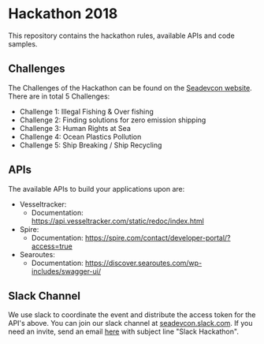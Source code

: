 # Hackathon 2018

This repository contains the hackathon rules, available APIs and code samples.

## Challenges

The Challenges of the Hackathon can be found on the [Seadevcon website](http://seadevcon.com/challenges-hackathon/). There are in total 5 Challenges:
- Challenge 1: Illegal Fishing & Over fishing
- Challenge 2: Finding solutions for zero emission shipping
- Challenge 3: Human Rights at Sea
- Challenge 4: Ocean Plastics Pollution
- Challenge 5: Ship Breaking / Ship Recycling

## APIs

The available APIs to build your applications upon are:
- Vesseltracker:
  * Documentation: https://api.vesseltracker.com/static/redoc/index.html
- Spire:
  * Documentation: https://spire.com/contact/developer-portal/?access=true
- Searoutes:
  * Documentation: https://discover.searoutes.com/wp-includes/swagger-ui/

## Slack Channel

We use slack to coordinate the event and distribute the access token for the API's above. You can join our slack channel at [seadevcon.slack.com](seadevcon.slack.com). If you need an invite, send an email [here](garreau@maritimedatasystem) with subject line "Slack Hackathon".

